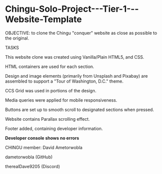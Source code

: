 # Chingu-Solo-Project---Tier-1---Website-Template

OBJECTIVE: to clone the Chingu "conquer" website as close as possible to the original.

TASKS

This website clone was created using Vanilla/Plain HTML5, and CSS.

HTML containers are used for each section.

Design and image elements (primarily from Unsplash and Pixabay) are assembled to support a "Tour of Washington, D.C." theme.

CCS Grid was used in portions of the design.

Media queries were applied for mobile responsiveness.

Buttons are set up to smooth scroll to designated sections when pressed.

Website contains Parallax scrolling effect.

Footer added, containing developer information.

**Developer console shows no errors**

CHINGU member: David Ametorwobla

dametorwobla (GitHub)

therealDave9205 (Discord)
